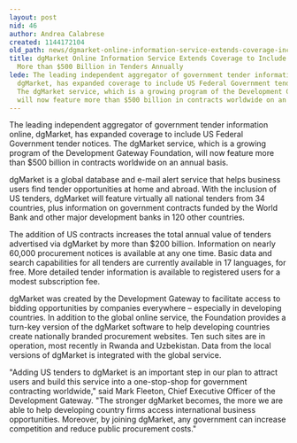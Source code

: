```yaml
---
layout: post
nid: 46
author: Andrea Calabrese
created: 1144172104
old_path: news/dgmarket-online-information-service-extends-coverage-include-us-tenders-more-500-billion-tender
title: dgMarket Online Information Service Extends Coverage to Include US Tenders;
  More than $500 Billion in Tenders Annually
lede: The leading independent aggregator of government tender information online,
  dgMarket, has expanded coverage to include US Federal Government tender notices.
  The dgMarket service, which is a growing program of the Development Gateway Foundation,
  will now feature more than $500 billion in contracts worldwide on an annual basis.
---
```


The leading independent aggregator of government tender information online, dgMarket, has expanded coverage to include US Federal Government tender notices. The dgMarket service, which is a growing program of the Development Gateway Foundation, will now feature more than $500 billion in contracts worldwide on an annual basis.

dgMarket is a global database and e-mail alert service that helps business users find tender opportunities at home and abroad. With the inclusion of US tenders, dgMarket will feature virtually all national tenders from 34 countries, plus information on government contracts funded by the World Bank and other major development banks in 120 other countries.

The addition of US contracts increases the total annual value of tenders advertised via dgMarket by more than $200 billion. Information on nearly 60,000 procurement notices is available at any one time. Basic data and search capabilities for all tenders are currently available in 17 languages, for free. More detailed tender information is available to registered users for a modest subscription fee.

dgMarket was created by the Development Gateway to facilitate access to bidding opportunities by companies everywhere – especially in developing countries. In addition to the global online service, the Foundation provides a turn-key version of the dgMarket software to help developing countries create nationally branded procurement websites. Ten such sites are in operation, most recently in Rwanda and Uzbekistan. Data from the local versions of dgMarket is integrated with the global service.

"Adding US tenders to dgMarket is an important step in our plan to attract users and build this service into a one-stop-shop for government contracting worldwide," said Mark Fleeton, Chief Executive Officer of the Development Gateway. "The stronger dgMarket becomes, the more we are able to help developing country firms access international business opportunities. Moreover, by joining dgMarket, any government can increase competition and reduce public procurement costs."
